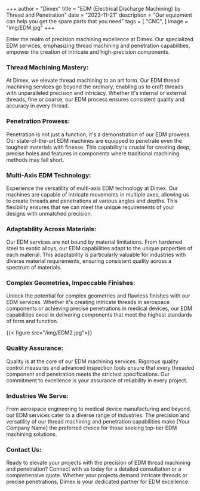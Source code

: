 +++
author = "Dimex"
title = "EDM (Electrical Discharge Machining) by Thread and Penetration"
date = "2023-11-21"
description = "Our equipment can help you get the spare parts that you need"
tags = [
    "CNC",
]
image = "img/EDM.jpg"
+++

Enter the realm of precision machining excellence at Dimex. Our specialized EDM services, emphasizing thread machining and penetration capabilities, empower the creation of intricate and high-precision components.

### Thread Machining Mastery:

At Dimex, we elevate thread machining to an art form. Our EDM thread machining services go beyond the ordinary, enabling us to craft threads with unparalleled precision and intricacy. Whether it's internal or external threads, fine or coarse, our EDM process ensures consistent quality and accuracy in every thread.

### Penetration Prowess:

Penetration is not just a function; it's a demonstration of our EDM prowess. Our state-of-the-art EDM machines are equipped to penetrate even the toughest materials with finesse. This capability is crucial for creating deep, precise holes and features in components where traditional machining methods may fall short.

### Multi-Axis EDM Technology:

Experience the versatility of multi-axis EDM technology at Dimex. Our machines are capable of intricate movements in multiple axes, allowing us to create threads and penetrations at various angles and depths. This flexibility ensures that we can meet the unique requirements of your designs with unmatched precision.

### Adaptability Across Materials:

Our EDM services are not bound by material limitations. From hardened steel to exotic alloys, our EDM capabilities adapt to the unique properties of each material. This adaptability is particularly valuable for industries with diverse material requirements, ensuring consistent quality across a spectrum of materials.

### Complex Geometries, Impeccable Finishes:

Unlock the potential for complex geometries and flawless finishes with our EDM services. Whether it's creating intricate threads in aerospace components or achieving precise penetrations in medical devices, our EDM capabilities excel in delivering components that meet the highest standards of form and function.

{{< figure src="/img/EDM2.jpg">}}

### Quality Assurance:

Quality is at the core of our EDM machining services. Rigorous quality control measures and advanced inspection tools ensure that every threaded component and penetration meets the strictest specifications. Our commitment to excellence is your assurance of reliability in every project.

### Industries We Serve:

From aerospace engineering to medical device manufacturing and beyond, our EDM services cater to a diverse range of industries. The precision and versatility of our thread machining and penetration capabilities make [Your Company Name] the preferred choice for those seeking top-tier EDM machining solutions.

### Contact Us:

Ready to elevate your projects with the precision of EDM thread machining and penetration? Connect with us today for a detailed consultation or a comprehensive quote. Whether your projects demand intricate threads or precise penetrations, Dimex is your dedicated partner for EDM excellence.
